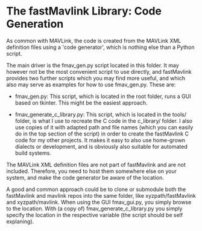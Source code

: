 
# The fastMavlink Library: Code Generation #

As common with MAVLink, the code is created from the MAVLink XML definition files using a 'code generator', which is nothing else than a Python script. 

The main driver is the fmav_gen.py script located in this folder. It may however not be the most convenient script to use directly, and fastMavlink provides two further scripts which you may find more useful, and which also may serve as examples for how to use fmav_gen.py. These are:

* fmav_gen.py: This script, which is located in the root folder, runs a GUI based on tkinter. This might be the easiest approach.

* fmav_generate_c_library.py: This script, which is located in the tools/ folder, is what I use to recreate the C code in the c_library/ folder. I also use copies of it with adapted path and file names (which you can easily do in the top section of the script) in order to create the fastMavlink C code for my other projects. It makes it easy to also use home-grown dialects or development, and is obviously also suitable for automated build systems.  

The MAVLink XML definition files are not part of fastMavlink and are not included. Therefore, you need to host them somewhere else on your system, and make the code generator be aware of the location. 

A good and common approach could be to clone or submodule both the fastMavlink and mavlink repos into the same folder, like xyzpath/fastMavlink and xyzpath/mavlink. When using the GUI fmav_gui.py, you simply browse to the location. With (a copy of) fmav_generate_c_library.py you simply specify the location in the respective variable (the script should be self explaning).


